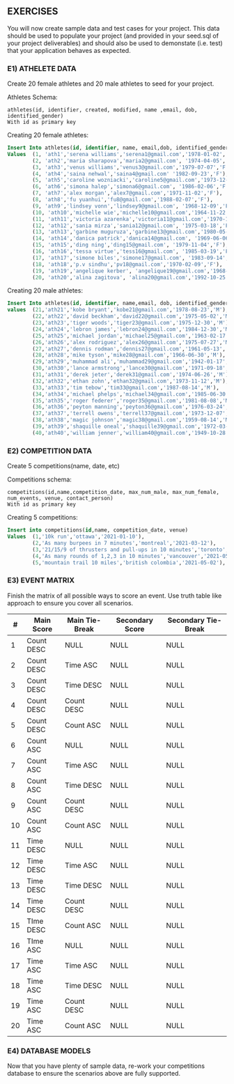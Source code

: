 ## EXERCISES 

You will now create sample data and test cases for your project. This data should be used to populate your project (and provided in your seed.sql of your project deliverables) and should also be used to demonstate (i.e. test) that your application behaves as expected.

### E1) ATHELETE DATA 

Create 20 female athletes and 20 male athletes to seed for your project.

Athletes Schema: 
```
athletes(id, identifier, created, modified, name ,email, dob, identified_gender)
With id as primary key
```

Creating 20 female athletes:
```sql 
Insert Into athletes(id, identifier, name, email,dob, identified_gender)
Values 	(1, 'ath1','serena williams','serena1@gmail.com','1978-01-02','F'),
		(2, 'ath2','maria sharapova','maria2@gmail.com', '1974-04-05','F'),
		(3, 'ath3','venus williams','venus3@gmail.com','1979-07-07','F'),
		(4, 'ath4','saina nehwal','saina4@gmail.com' '1982-09-23','F'),
		(5, 'ath5','caroline wozniacki','caroline5@gmail.com','1973-12-05','F'),
		(6, 'ath6','simona halep','simona6@gmail.com', '1986-02-06','F'),
		(7, 'ath7','alex morgan','alex7@gmail.com','1971-11-02','F'),
		(8, 'ath8','fu yuanhui','fu8@gmail.com','1988-02-07','F'),
		(9, 'ath9','lindsey vonn','lindsey9@gmail.com', '1968-12-09','F'),
		(10, 'ath10','michelle wie','michelle10@gmail.com','1964-11-22','F'),
		(11, 'ath11','victoria azarenka','victoria11@gmail.com','1970-11-26','F'),
		(12, 'ath12','sania mirza','sania12@gmail.com', '1975-03-18','F'),
		(13, 'ath13','garbine muguruza','garbine13@gmail.com','1980-05-10','F'),
		(14, 'ath14','danica patrick','danica14@gmail.com', '1969-06-06','F'),
		(15, 'ath15','ding ning','ding15@gmail.com', '1979-11-04','F'),
		(16, 'ath16','tessa virtue','tess16@gmail.com', '1985-03-19','F'),
		(17, 'ath17','simone biles','simone17@gmail.com', '1983-09-14','F'),
		(18, 'ath18','p.v sindhu','pv18@gmail.com','1970-02-09','F'),
		(19, 'ath19','angelique kerber', 'angelique19@gmail.com','1968-10-20','F'),
		(20, 'ath20','alina zagitova', 'alina20@gmail.com','1992-10-25','F');

```

Creating 20 male athletes:

```sql 
Insert Into athletes(id, identifier, name,email, dob, identified_gender)
values 	(21,'ath21','kobe bryant','kobe21@gmail.com','1978-08-23','M'),
		(22,'ath22','david beckham','david22@gmail.com','1975-05-02','M'),
		(23,'ath23','tiger woods','tiger23@gmail.com','1975-12-30','M'),
		(24,'ath24','lebron james','lebron24@gmail.com','1984-12-30','M'),
		(25,'ath25','michael jordan','michael25@gmail.com','1963-02-17','M'),
		(26,'ath26','alex rodriguez','alex26@gmail.com','1975-07-27','M'),
		(27,'ath27','dennis rodman','dennis27@gmail.com','1961-05-13','M'),
		(28,'ath28','mike tyson','mike28@gmail.com','1966-06-30','M'),
		(29,'ath29','muhammad ali','muhammad29@gmail.com','1942-01-17','M'),
		(30,'ath30','lance armstrong','lance30@gmail.com','1971-09-18','M'),
		(31,'ath31','derek jeter','derek31@gmail.com','1974-06-26','M'),
		(32,'ath32','ethan zohn','ethan32@gmail.com','1973-11-12','M'),
		(33,'ath33','tim tebow','tim33@gmail.com','1987-08-14','M'),
		(34,'ath34','michael phelps','michael34@gmail.com','1985-06-30','M'),
		(35,'ath35','roger federer','roger35@gmail.com','1981-08-08','M'),
		(36,'ath36','peyton manning','peyton36@gmail.com','1976-03-24','M'),
		(37,'ath37','terrell owens','terrell37@gmail.com','1973-12-07','M'),
		(38,'ath38','magic johnson','magic38@gmail.com','1959-08-14','M'),
		(39,'ath39','shaquille oneal','shaquille39@gmail.com','1972-03-06','M'),
		(40,'ath40','william jenner','william40@gmail.com','1949-10-28','M');

```

### E2) COMPETITION DATA

Create 5 competitions(name, date, etc)

Competitions schema:
```
competitions(id,name,competition_date, max_num_male, max_num_female, num_events, venue, contact_person)
With id as primary key
```

Creating 5 competitions:

```sql
Insert into competitions(id,name, competition_date, venue)
Values 	(1,'10k run','ottawa','2021-01-10'),
		(2,'As many burpees in 7 minutes','montreal','2021-03-12'),
		(3,'21/15/9 of thrusters and pull-ups in 10 minutes','toronto','2021-04-15'),
		(4,'As many rounds of 1,2,3 in 10 minutes','vancouver','2021-05-24'),
		(5,'mountain trail 10 miles','british colombia','2021-05-02'),
```

### E3) EVENT MATRIX

Finish the matrix of all possible ways to score an event. Use truth table like approach to ensure you cover all scenarios.


|# | Main Score | Main Tie-Break | Secondary Score | Secondary Tie-Break |
|--|------------|----------------|-----------------|---------------------|
|1 | Count DESC | NULL           | NULL            | NULL                |
|2 | Count DESC | Time ASC       | NULL            | NULL                |
|3 | Count DESC | Time DESC      | NULL            | NULL                |
|4 | Count DESC | Count DESC     | NULL            | NULL                |
|5 | Count DESC | Count ASC      | NULL            | NULL                |
|6 | Count ASC  | NULL           | NULL            | NULL                |
|7 | Count ASC  | Time ASC       | NULL            | NULL                |
|8 | Count ASC  | Time DESC      | NULL            | NULL                |
|9 | Count ASC  | Count DESC     | NULL            | NULL                |
|10| Count ASC  | Count ASC      | NULL            | NULL                |
|11| Time DESC  | NULL           | NULL            | NULL                |
|12| Time DESC  | Time ASC       | NULL            | NULL                |
|13| Time DESC  | Time DESC      | NULL            | NULL                |
|14| Time DESC  | Count DESC     | NULL            | NULL                |
|15| TIme DESC  | Count ASC      | NULL            | NULL                |
|16| TIme ASC   | NULL           | NULL            | NULL                |
|17| Time ASC   | Time ASC       | NULL            | NULL                |
|18| Time ASC   | Time DESC      | NULL            | NULL                |
|19| Time ASC   | Count DESC     | NULL            | NULL                |
|20| Time ASC   | Count ASC      | NULL            | NULL                |


### E4) DATABASE MODELS

Now that you have plenty of sample data, re-work your competitions database to ensure the scenarios above are fully supported.
